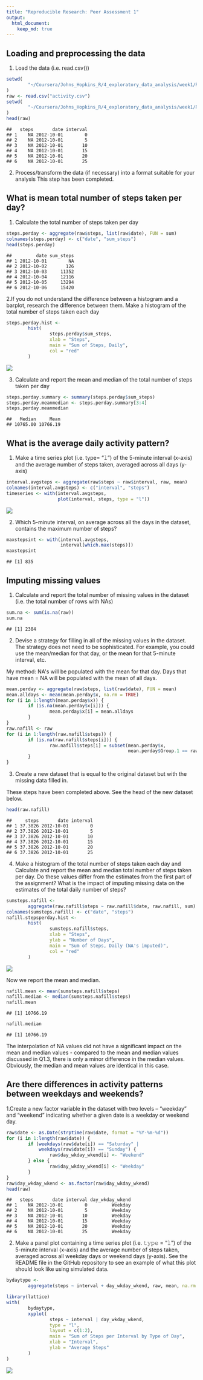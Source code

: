 ```yaml
---
title: "Reproducible Research: Peer Assessment 1"
output: 
  html_document:
    keep_md: true
---
```


## Loading and preprocessing the data

1. Load the data (i.e. read.csv())

```r
setwd(
        "~/Coursera/Johns_Hopkins_R/4_exploratory_data_analysis/week1/RepData_PeerAssessment1/activity"
)
raw <- read.csv("activity.csv")
setwd(
        "~/Coursera/Johns_Hopkins_R/4_exploratory_data_analysis/week1/RepData_PeerAssessment1"
)
head(raw)
```

```
##   steps       date interval
## 1    NA 2012-10-01        0
## 2    NA 2012-10-01        5
## 3    NA 2012-10-01       10
## 4    NA 2012-10-01       15
## 5    NA 2012-10-01       20
## 6    NA 2012-10-01       25
```

2. Process/transform the data (if necessary) into a format suitable for your analysis
This step has been completed.

## What is mean total number of steps taken per day?

1. Calculate the total number of steps taken per day

```r
steps.perday <- aggregate(raw$steps, list(raw$date), FUN = sum)
colnames(steps.perday) <- c("date", "sum_steps")
head(steps.perday)
```

```
##         date sum_steps
## 1 2012-10-01        NA
## 2 2012-10-02       126
## 3 2012-10-03     11352
## 4 2012-10-04     12116
## 5 2012-10-05     13294
## 6 2012-10-06     15420
```

2.If you do not understand the difference between a histogram and a barplot, research the difference between them. Make a histogram of the total number of steps taken each day

```r
steps.perday.hist <-
        hist(
                steps.perday$sum_steps,
                xlab = "Steps",
                main = "Sum of Steps, Daily",
                col = "red"
        )
```

![](PA1_template_files/figure-html/sumstepshist-1.png)<!-- -->

3. Calculate and report the mean and median of the total number of steps taken per day

```r
steps.perday.summary <- summary(steps.perday$sum_steps)
steps.perday.meanmedian <- steps.perday.summary[3:4]
steps.perday.meanmedian
```

```
##   Median     Mean 
## 10765.00 10766.19
```

## What is the average daily activity pattern?

1. Make a time series plot (i.e. type= “𝚕”) of the 5-minute interval (x-axis) and the average number of steps taken, averaged across all days (y-axis)

```r
interval.avgsteps <- aggregate(raw$steps ~ raw$interval, raw, mean)
colnames(interval.avgsteps) <- c("interval", "steps")
timeseries <- with(interval.avgsteps,
                   plot(interval, steps, type = "l"))
```

![](PA1_template_files/figure-html/activitypattern.ts-1.png)<!-- -->

2. Which 5-minute interval, on average across all the days in the dataset, contains the maximum number of steps?

```r
maxstepsint <- with(interval.avgsteps,
                    interval[which.max(steps)])
maxstepsint
```

```
## [1] 835
```

## Imputing missing values

1. Calculate and report the total number of missing values in the dataset (i.e. the total number of rows with 
NAs)

```r
sum.na <- sum(is.na(raw))
sum.na
```

```
## [1] 2304
```

2. Devise a strategy for filling in all of the missing values in the dataset. The strategy does not need to be sophisticated. For example, you could use the mean/median for that day, or the mean for that 5-minute interval, etc.

My method: NA's will be populated with the mean for that day. Days that have mean = NA will be populated with the mean of all days.

```r
mean.perday <- aggregate(raw$steps, list(raw$date), FUN = mean)
mean.alldays <- mean(mean.perday$x, na.rm = TRUE)
for (i in 1:length(mean.perday$x)) {
        if (is.na(mean.perday$x[i])) {
                mean.perday$x[i] = mean.alldays
        }
}
raw.nafill <- raw
for (i in 1:length(raw.nafill$steps)) {
        if (is.na(raw.nafill$steps[i])) {
                raw.nafill$steps[i] = subset(mean.perday$x,
                                             mean.perday$Group.1 == raw.nafill$date[i])
        }
}
```

3. Create a new dataset that is equal to the original dataset but with the missing data filled in.

These steps have been completed above. See the head of the new dataset below.

```r
head(raw.nafill)
```

```
##     steps       date interval
## 1 37.3826 2012-10-01        0
## 2 37.3826 2012-10-01        5
## 3 37.3826 2012-10-01       10
## 4 37.3826 2012-10-01       15
## 5 37.3826 2012-10-01       20
## 6 37.3826 2012-10-01       25
```

4. Make a histogram of the total number of steps taken each day and Calculate and report the mean and median total number of steps taken per day. Do these values differ from the estimates from the first part of the assignment? What is the impact of imputing missing data on the estimates of the total daily number of steps?

```r
sumsteps.nafill <-
        aggregate(raw.nafill$steps ~ raw.nafill$date, raw.nafill, sum)
colnames(sumsteps.nafill) <- c("date", "steps")
nafill.stepsperday.hist <-
        hist(
                sumsteps.nafill$steps,
                xlab = "Steps",
                ylab = "Number of Days",
                main = "Sum of Steps, Daily (NA's imputed)",
                col = "red"
        )
```

![](PA1_template_files/figure-html/nafillhist-1.png)<!-- -->

Now we report the mean and median.

```r
nafill.mean <- mean(sumsteps.nafill$steps)
nafill.median <- median(sumsteps.nafill$steps)
nafill.mean
```

```
## [1] 10766.19
```

```r
nafill.median
```

```
## [1] 10766.19
```

The interpolation of NA values did not have a significant impact on the mean and median values - compared to the mean and median values discussed in Q1.3, there is only a minor difference in the median values. Obviously, the median and mean values are identical in this case.

## Are there differences in activity patterns between weekdays and weekends?

1.Create a new factor variable in the dataset with two levels – “weekday” and “weekend” indicating whether a given date is a weekday or weekend day.

```r
raw$date <- as.Date(strptime(raw$date, format = "%Y-%m-%d"))
for (i in 1:length(raw$date)) {
        if (weekdays(raw$date[i]) == "Saturday" |
            weekdays(raw$date[i]) == "Sunday") {
                raw$day_wkday_wkend[i] <- "Weekend"
        } else {
                raw$day_wkday_wkend[i] <- "Weekday"
        }
}
raw$day_wkday_wkend <- as.factor(raw$day_wkday_wkend)
head(raw)
```

```
##   steps       date interval day_wkday_wkend
## 1    NA 2012-10-01        0         Weekday
## 2    NA 2012-10-01        5         Weekday
## 3    NA 2012-10-01       10         Weekday
## 4    NA 2012-10-01       15         Weekday
## 5    NA 2012-10-01       20         Weekday
## 6    NA 2012-10-01       25         Weekday
```

2. Make a panel plot containing a time series plot (i.e. 𝚝𝚢𝚙𝚎 = “𝚕”) of the 5-minute interval (x-axis) and the average number of steps taken, averaged across all weekday days or weekend days (y-axis). See the README file in the GitHub repository to see an example of what this plot should look like using simulated data.

```r
bydaytype <-
        aggregate(steps ~ interval + day_wkday_wkend, raw, mean, na.rm = T)

library(lattice)
with(
        bydaytype,
        xyplot(
                steps ~ interval | day_wkday_wkend,
                type = "l",
                layout = c(1:2),
                main = "Sum of Steps per Interval by Type of Day",
                xlab = "Interval",
                ylab = "Average Steps"
        )
)
```

![](PA1_template_files/figure-html/panelplot-1.png)<!-- -->


